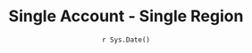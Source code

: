---
title : "Single Account - Single Region"
date : "`r Sys.Date()`"
weight : 3
chapter : false
pre : " <b> 3. </b> "
---